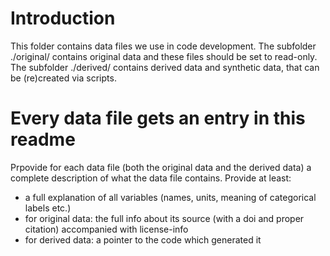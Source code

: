 # Introduction
This folder contains data files we use in code development.
The subfolder ./original/ contains original data and these files should be set to read-only.
The subfolder ./derived/ contains derived data and synthetic data, that can be (re)created via scripts.

# Every data file gets an entry in this readme
Prpovide for each data file (both the original data and the derived data) a complete description of what the data file contains.
Provide at least:

- a full explanation of all variables (names, units, meaning of categorical labels etc.)
- for original data: the full info about its source (with a doi and proper citation) accompanied with license-info
- for derived data: a pointer to the code which generated it
